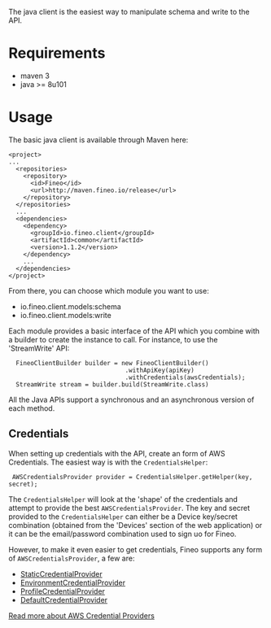 The java client is the easiest way to manipulate schema and write to the API. 

# Requirements

 * maven 3
 * java >= 8u101

# Usage

The basic java client is available through Maven here:

```
<project>
...
  <repositories>
    <repository>
      <id>Fineo</id>
      <url>http://maven.fineo.io/release</url>
    </repository>
  </repositories>
  ...
  <dependencies>
    <dependency>
      <groupId>io.fineo.client</groupId>
      <artifactId>common</artifactId>
      <version>1.1.2</version>
    </dependency>
    ...
  </dependencies>
</project>
```

From there, you can choose which module you want to use:

  * io.fineo.client.models:schema
  * io.fineo.client.models:write
  
Each module provides a basic interface of the API which you combine with a builder to create the 
instance to call. For instance, to use the 'StreamWrite' API:

```
  FineoClientBuilder builder = new FineoClientBuilder()
                                .withApiKey(apiKey)
                                .withCredentials(awsCredentials);
  StreamWrite stream = builder.build(StreamWrite.class)
```

All the Java APIs support a synchronous and an asynchronous version of each method.

## Credentials

When setting up credentials with the API, create an form of AWS Credentials. The easiest way is with the ```CredentialsHelper```:

```
 AWSCredentialsProvider provider = CredentialsHelper.getHelper(key, secret);
```

The ```CredentialsHelper``` will look at the 'shape' of the credentials and attempt to provide the best ```AWSCredentialsProvider```. The key and secret provided to the `CredentialsHelper` can either be a Device key/secret combination (obtained from the 'Devices' section of the web application) or it can be the email/password combination used to sign uo for Fineo.  

However, to make it even easier to get credentials, Fineo supports any form of `AWSCredentialsProvider`, a few are:

  * [StaticCredentialProvider]
  * [EnvironmentCredentialProvider]
  * [ProfileCredentialProvider]
  * [DefaultCredentialProvider]

[Read more about AWS Credential Providers](http://docs.aws.amazon.com/AWSJavaSDK/latest/javadoc/com/amazonaws/auth/AWSCredentialsProvider.html)


[StaticCredentialProvider]: http://docs.aws.amazon.com/AWSJavaSDK/latest/javadoc/com/amazonaws/auth/AWSStaticCredentialsProvider.html
[EnvironmentCredentialProvider]: http://docs.aws.amazon.com/AWSJavaSDK/latest/javadoc/com/amazonaws/auth/EnvironmentVariableCredentialsProvider.html 
[ProfileCredentialProvider]: http://docs.aws.amazon.com/AWSJavaSDK/latest/javadoc/com/amazonaws/auth/profile/ProfileCredentialsProvider.html
[DefaultCredentialProvider]: http://docs.aws.amazon.com/AWSJavaSDK/latest/javadoc/com/amazonaws/auth/DefaultAWSCredentialsProviderChain.html
